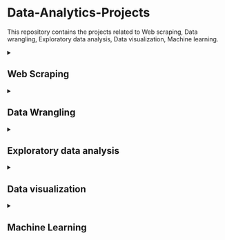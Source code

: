 # Data-Analytics-Projects


This repository contains the projects related to Web scraping, Data wrangling, Exploratory data analysis, Data visualization, Machine learning. 



<details id=1>
<summary><h2>  Web Scraping </h2></summary>


  
1. Financial Times[Codes](https://github.com/pe1l1nl1/Data-Analytics-Projects/tree/main/Web%20Scraping)
1. [Screenshots](https://github.com/pe1l1nl1/Data-Analytics-Projects/wiki)



</details>


<details id=2>
<summary><h2>  Data Wrangling </h2></summary>


  
1. My Github recent [posts](https://github.com/pe1l1nl1/pe1l1nl1/tree/main/_posts)

</details>



<details id=3>
<summary><h2>  Exploratory data analysis </h2></summary>
1. My Github recent [posts](https://github.com/pe1l1nl1/pe1l1nl1/tree/main/_posts)

</details>


<details id=4>
<summary><h2>  Data visualization</h2></summary>
1. My Github recent [posts](https://github.com/pe1l1nl1/pe1l1nl1/tree/main/_posts)

</details>



<details id=4>
<summary><h2>  Machine Learning </h2></summary>
1. My Github recent [posts](https://github.com/pe1l1nl1/pe1l1nl1/tree/main/_posts)

</details>
